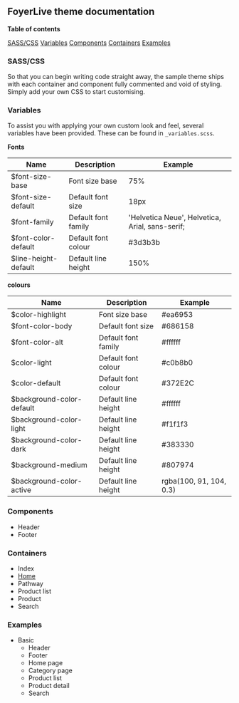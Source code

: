 ## FoyerLive theme documentation

__Table of contents__

[SASS/CSS](#sass)
[Variables](#variables)
[Components](#components)
[Containers](#containers)
[Examples](#examples)

### <a name="sass"></a>SASS/CSS

So that you can begin writing code straight away, the sample theme ships with each container and component fully commented and void of styling. 
Simply add your own CSS to start customising.

### <a name="variables"></a>Variables

To assist you with applying your own custom look and feel, several variables have been provided. These can be found in `_variables.scss`.

__Fonts__

| Name                   | Description               | Example                                          |
|------------------------|---------------------------|--------------------------------------------------|
| $font-size-base        | Font size base            | 75%                                              |
| $font-size-default     | Default font size         | 18px                                             |
| $font-family           | Default font family       | 'Helvetica Neue', Helvetica, Arial, sans-serif;  |
| $font-color-default    | Default font colour       | #3d3b3b                                          |
| $line-height-default   | Default line height       | 150%                                             |

__colours__

| Name                          | Description               | Example                   |
|-------------------------------|---------------------------|---------------------------|
| $color-highlight              | Font size base            | #ea6953                   |
| $font-color-body              | Default font size         | #686158                   |
| $font-color-alt               | Default font family       | #ffffff                   |
| $color-light                  | Default font colour       | #c0b8b0                   |
| $color-default                | Default font colour       | #372E2C                   |
| $background-color-default     | Default line height       | #ffffff                   |
| $background-color-light       | Default line height       | #f1f1f3                   |
| $background-color-dark        | Default line height       | #383330                   |
| $background-medium            | Default line height       | #807974                   |
| $background-color-active      | Default line height       | rgba(100, 91, 104, 0.3)   |


### <a name="components"></a>Components
* Header
* Footer

### <a name="containers"></a>Containers
* Index
* [Home](/doc/containers/home.md)
* Pathway
* Product list
* Product
* Search

### <a name="examples"></a>Examples

* Basic
  * Header
  * Footer 
  * Home page
  * Category page
  * Product list
  * Product detail
  * Search